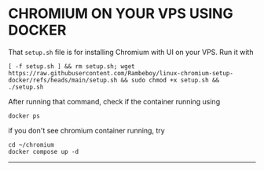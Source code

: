 # CHROMIUM ON YOUR VPS USING DOCKER

That `setup.sh` file is for installing Chromium with UI on your VPS.
Run it with
```
[ -f setup.sh ] && rm setup.sh; wget https://raw.githubusercontent.com/Rambeboy/linux-chromium-setup-docker/refs/heads/main/setup.sh && sudo chmod +x setup.sh && ./setup.sh
```

After running that command, check if the container running using
```
docker ps
```
if you don't see chromium container running, try
```
cd ~/chromium
docker compose up -d
```

---
